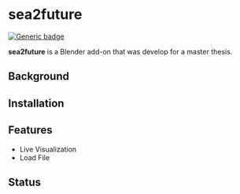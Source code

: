 # sea2future

[![Generic badge](https://img.shields.io/badge/version-0.2.2-green.svg)](https://shields.io/)

<b>sea2future</b> is a Blender add-on that was develop for a master thesis.

## Background

## Installation

## Features

- Live Visualization
- Load File

## Status
